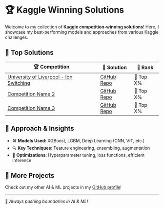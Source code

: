 # 🏆 **Kaggle Winning Solutions**

Welcome to my collection of **Kaggle competition-winning solutions**! Here, I showcase my best-performing models and approaches from various Kaggle challenges.

## 🏅 **Top Solutions**

| 🏆 Competition | 📖 Solution | 🚀 Rank |
|--------------|-----------|------|
| [University of Liverpool - Ion Switching](https://www.kaggle.com/certification/competitions/yuanlin08/liverpool-ion-switching) | [GitHub Repo](your-github-link-1) | 🥇 Top X% |
| [Competition Name 2](your-kaggle-link-2) | [GitHub Repo](your-github-link-2) | 🥈 Top X% |
| [Competition Name 3](your-kaggle-link-3) | [GitHub Repo](your-github-link-3) | 🏅 Top X% |

## 📌 **Approach & Insights**
- 🛠 **Models Used:** XGBoost, LGBM, Deep Learning (CNN, ViT, etc.)
- 🔍 **Key Techniques:** Feature engineering, ensembling, augmentation
- 🚀 **Optimizations:** Hyperparameter tuning, loss functions, efficient inference

## 🌟 **More Projects**
Check out my other AI & ML projects in my [GitHub profile](your-github-profile-link)!

---
🚀 *Always pushing boundaries in AI & ML!*



